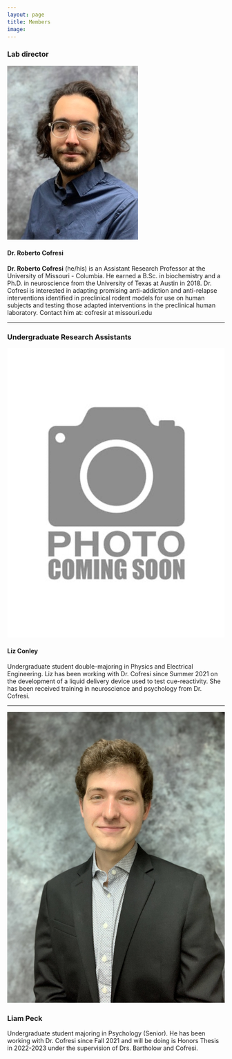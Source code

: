 ```yaml
---
layout: page
title: Members
image: 
---
```


<div class="row">
	<div class="6u 12u$(small)">


<h3> Lab director </h3>	
<p><span class="image left"><img src="assets/images/roberto_cofresi1.jpg" alt="" /></span> 
<h4>Dr. Roberto Cofresi</h4>
<b>Dr. Roberto Cofresi</b> (he/his) is an Assistant Research Professor at the University of Missouri - Columbia. He earned a B.Sc. in biochemistry and a Ph.D. in neuroscience from the University of Texas at Austin in 2018. Dr. Cofresí is interested in adapting promising anti-addiction and anti-relapse interventions identified in preclinical rodent models for use on human subjects and testing those adapted interventions in the preclinical human laboratory.  Contact him at: cofresir at missouri.edu</p>

<hr>
<h3> Undergraduate Research Assistants </h3>
<p><span class="image left"><img src="assets/images/missing1.jpg" alt="" /></span> 
<h4>Liz Conley</h4>
Undergraduate student double-majoring in Physics and Electrical Engineering. Liz has been working with Dr. Cofresi since Summer 2021 on the development of a liquid delivery device used to test cue-reactivity. She has been received training in neuroscience and psychology from Dr. Cofresi.

<hr>


<p><span class="image left"><img src="assets/images/liam_peck.jpeg" alt="" /></span>
<h3>Liam Peck</h3>
Undergraduate student majoring in Psychology (Senior). He has been working with Dr. Cofresi since Fall 2021 and will be doing is Honors Thesis in 2022-2023 under the supervision of Drs. Bartholow and Cofresi.
			


</div>
</div>


